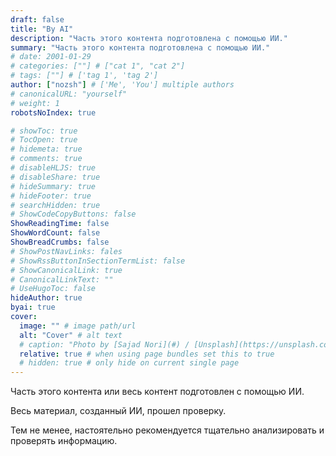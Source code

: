 ```yaml
---
draft: false
title: "By AI"
description: "Часть этого контента подготовлена с помощью ИИ."
summary: "Часть этого контента подготовлена с помощью ИИ."
# date: 2001-01-29
# categories: [""] # ["cat 1", "cat 2"]
# tags: [""] # ['tag 1', 'tag 2']
author: ["nozsh"] # ['Me', 'You'] multiple authors
# canonicalURL: "yourself"
# weight: 1
robotsNoIndex: true

# showToc: true
# TocOpen: true
# hidemeta: true
# comments: true
# disableHLJS: true
# disableShare: true
# hideSummary: true
# hideFooter: true
# searchHidden: true
# ShowCodeCopyButtons: false
ShowReadingTime: false
ShowWordCount: false
ShowBreadCrumbs: false
# ShowPostNavLinks: fales
# ShowRssButtonInSectionTermList: false
# ShowCanonicalLink: true
# CanonicalLinkText: ""
# UseHugoToc: false
hideAuthor: true
byai: true
cover:
  image: "" # image path/url
  alt: "Cover" # alt text
  # caption: "Photo by [Sajad Nori](#) / [Unsplash](https://unsplash.com/?sl)" # display caption under cover
  relative: true # when using page bundles set this to true
  # hidden: true # only hide on current single page
---
```


Часть этого контента или весь контент подготовлен с помощью ИИ.

Весь материал, созданный ИИ, прошел проверку.

Тем не менее, настоятельно рекомендуется тщательно анализировать и проверять информацию.